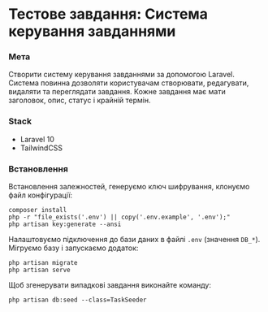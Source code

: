 # Тестове завдання: Система керування завданнями

### Мета

Створити систему керування завданнями за допомогою Laravel.
Система повинна дозволяти користувачам створювати, редагувати,
видаляти та переглядати завдання. Кожне завдання має мати
заголовок, опис, статус і крайній термін.

### Stack

- Laravel 10
- TailwindCSS

### Встановлення

Встановлення залежностей, генеруємо ключ шифрування, клонуємо файл конфігурації:

```
composer install
php -r "file_exists('.env') || copy('.env.example', '.env');" 
php artisan key:generate --ansi
```

Налаштовуємо підключення до бази даних в файлі `.env` (значення `DB_*`).
Мігруємо базу і запускаємо додаток:

```
php artisan migrate
php artisan serve
```

Щоб згенерувати випадкові завдання виконайте команду:

```
php artisan db:seed --class=TaskSeeder
```
